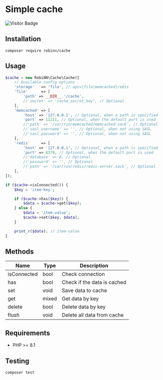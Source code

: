 # Simple cache

![Visitor Badge](https://visitor-badge.laobi.icu/badge?page_id=RobiNN1.Cache)

## Installation

```
composer require robinn/cache
```

## Usage

```php
$cache = new RobiNN\Cache\Cache([
    // Available config options
    'storage'   => 'file', // apcu|file|memcached|redis
    'file'      => [
        'path' => __DIR__.'/cache',
        //'secret' => 'cache_secret_key', // Optional
    ],
    'memcached' => [
        'host' => '127.0.0.1', // Optional, when a path is specified
        'port' => 11211, // Optional, when the default port is used
        //'path' => '/var/run/memcached/memcached.sock', // Optional
        //'sasl_username' => '', // Optional, when not using SASL
        //'sasl_password' => '', // Optional, when not using SASL
    ],
    'redis'     => [
        'host' => '127.0.0.1', // Optional, when a path is specified
        'port' => 6379, // Optional, when the default port is used
        //'database' => 0, // Optional
        //'password' => '', // Optional
        //'path' => '/var/run/redis/redis-server.sock', // Optional
    ],
]);

if ($cache->isConnected()) {
    $key = 'item-key';

    if ($cache->has($key)) {
        $data = $cache->get($key);
    } else {
        $data = 'item-value';
        $cache->set($key, $data);
    }

    print_r($data); // item-value
}
```

## Methods

| Name        | Type  | Description                 |
|-------------|-------|-----------------------------|
| isConnected | bool  | Check connection            |
| has         | bool  | Check if the data is cached |
| set         | void  | Save data to cache          |
| get         | mixed | Get data by key             |
| delete      | bool  | Delete data by key          |
| flush       | void  | Delete all data from cache  |

## Requirements

- PHP >= 8.1

## Testing

```
composer test
```
